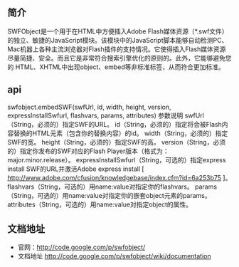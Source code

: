 ## 简介
SWFObject是一个用于在HTML中方便插入Adobe Flash媒体资源（*.swf文件）的独立、敏捷的JavaScript模块。该模块中的JavaScript脚本能够自动检测PC、Mac机器上各种主流浏览器对Flash插件的支持情况。它使得插入Flash媒体资源尽量简捷、安全。而且它是非常符合搜索引擎优化的原则的。此外，它能够避免您的 HTML、XHTML中出现object、embed等非标准标签，从而符合更加标准。

## api
swfobject.embedSWF(swfUrl, id, width, height, version, expressInstallSwfurl, flashvars, params, attributes)
参数说明
swfUrl（String，必须的）指定SWF的URL。
id（String，必须的）指定将会被Flash内容替换的HTML元素（包含你的替换内容）的id。
width（String，必须的）指定SWF的宽。
height（String，必须的）指定SWF的高。
version（String，必须的）指定你发布的SWF对应的Flash Player版本（格式为：major.minor.release）。
expressInstallSwfurl（String，可选的）指定express install SWF的URL并激活Adobe express install [ http://www.adobe.com/cfusion/knowledgebase/index.cfm?id=6a253b75 ]。
flashvars（String，可选的）用name:value对指定你的flashvars。
params（String，可选的）用name:value对指定你的嵌套object元素的params。
attributes（String，可选的）用name:value对指定object的属性。 


## 文档地址
* 官网：http://code.google.com/p/swfobject/
* 文档地址 http://code.google.com/p/swfobject/wiki/documentation


